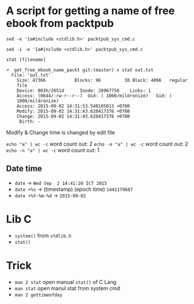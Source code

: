 # A script for getting a name of free ebook from packtpub

`sed -e '1a#include <stdlib.h>' packtpub_sys_cmd.c`

`sed -i -e '1a#include <stdlib.h>' packtpub_sys_cmd.c`

`stat [filename]`
```
➜  get_free_ebook_name_packt git:(master) ✗ stat out.txt
  File: ‘out.txt’
    Size: 47366           Blocks: 96         IO Block: 4096   regular
    file
    Device: 803h/2051d      Inode: 28967758    Links: 1
    Access: (0644/-rw-r--r--)  Uid: ( 1000/mildronize)   Gid: (
    1000/mildronize)
    Access: 2015-09-02 14:31:53.540105013 +0700
    Modify: 2015-09-02 14:31:43.620417376 +0700
    Change: 2015-09-02 14:31:43.620417376 +0700
     Birth: -
```
Modify & Change time is changed by edit file

`echo "a" | wc -c` word count out: 2
`echo -e "a" | wc -c` word count out: 2
`echo -n "a" | wc -c` word count out: 1

## Date time
- `date` -> `Wed Sep  2 14:41:20 ICT 2015`
- `date +%s` -> (timestamp) (epoch time) `1441179687`
- `date +%Y-%m-%d` -> `2015-09-02` 

# Lib C 
- `system()` from `stdlib.h`
- `stat()`

# Trick
- `man 2 stat` open manual `stat()` of C Lang
- `man stat` open manul stat from system cmd
- `man 2 gettimeofday`
